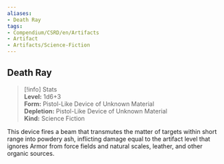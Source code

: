 ```yaml
---
aliases:
- Death Ray
tags:
- Compendium/CSRD/en/Artifacts
- Artifact
- Artifacts/Science-Fiction
---
```


  
## Death Ray  
>[!info] Stats  
> **Level:** 1d6+3  
> **Form:** Pistol-Like Device of Unknown Material  
> **Depletion:** Pistol-Like Device of Unknown Material  
> **Kind:** Science Fiction
  
This device fires a beam that transmutes the matter of targets within short range into powdery ash, inflicting damage equal to the artifact level that ignores Armor from force fields and natural scales, leather, and other organic sources.
